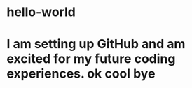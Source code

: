 # hello-world
# I am setting up GitHub and am excited for my future coding experiences. ok cool bye
